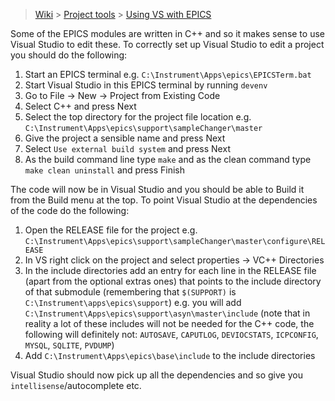 > [Wiki](Home) > [Project tools](Project-tools) > [Using VS with EPICS](Using-Visual-Studio-with-the-EPICS-build-system)

Some of the EPICS modules are written in C++ and so it makes sense to use Visual Studio to edit these. To correctly set up Visual Studio to edit a project you should do the following:

1. Start an EPICS terminal e.g. `C:\Instrument\Apps\epics\EPICSTerm.bat`
1. Start Visual Studio in this EPICS terminal by running `devenv`
1. Go to File -> New -> Project from Existing Code
1. Select C++ and press Next
1. Select the top directory for the project file location e.g. `C:\Instrument\Apps\epics\support\sampleChanger\master`
1. Give the project a sensible name and press Next
1. Select `Use external build system` and press Next
1. As the build command line type `make` and as the clean command type `make clean uninstall` and press Finish

The code will now be in Visual Studio and you should be able to Build it from the Build menu at the top. To point Visual Studio at the dependencies of the code do the following:

1. Open the RELEASE file for the project e.g. `C:\Instrument\Apps\epics\support\sampleChanger\master\configure\RELEASE`
1. In VS right click on the project and select properties -> VC++ Directories
1. In the include directories add an entry for each line in the RELEASE file (apart from the optional extras ones) that points to the include directory of that submodule (remembering that `$(SUPPORT)` is `C:\Instrument\apps\epics\support`) e.g. you will add `C:\Instrument\Apps\epics\support\asyn\master\include` (note that in reality a lot of these includes will not be needed for the C++ code, the following will definitely not: `AUTOSAVE`, `CAPUTLOG`, `DEVIOCSTATS`, `ICPCONFIG`, `MYSQL`, `SQLITE`, `PVDUMP`)
1. Add `C:\Instrument\Apps\epics\base\include` to the include directories

Visual Studio should now pick up all the dependencies and so give you `intellisense`/autocomplete etc.